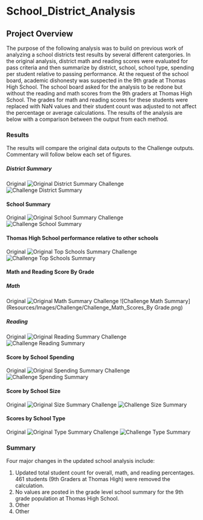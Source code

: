 # School_District_Analysis

## Project Overview
The purpose of the following analysis was to build on previous work of analyzing a school districts test results by several different catergories.  In the original analysis, district math and reading scores were evaluated for pass criteria and then summarize by district, school, school type, spending per student relative to passing performance.  At the request of the school board, academic dishonesty was suspected in the 9th grade at Thomas High School.  The school board asked for the analysis to be redone but without the reading and math scores from the 9th graders at Thomas High School.  The grades for math and reading scores for these students were replaced with NaN values and their student count was adjusted to not affect the percentage or average calculations.  The results of the analysis are below with a comparison between the output from each method.
### Results
The results will compare the original data outputs to the Challenge outputs.  Commentary will follow below each set of figures.

##### District Summary
Original ![Original District Summary](Resources/Images/Original/Original_District_Summary.png)
Challenge ![Challenge District Summary](Resources/Images/Challenge/Challenge_District_Summary.png)
#### School Summary

Original ![Original School Summary](Resources/Images/Original/Original_School_Summary.png)
Challenge ![Challenge School Summary](Resources/Images/Challenge/Challenge_School_Summary.png)
#### Thomas High School performance relative to other schools

Original ![Original Top Schools Summary](Resources/Images/Original/Original_Top_5_Performing_Schools.png)
Challenge ![Challenge Top Schools Summary](Resources/Images/Challenge/Challenge_Top_5_Performing_Schools.png)
#### Math and Reading Score By Grade

##### Math
Original ![Original Math Summary](Resources/Images/Original/Original_Math_scores_by_grade.png)
Challenge ![Challenge Math Summary](Resources/Images/Challenge/Challenge_Math_Scores_By Grade.png)

##### Reading

Original ![Original Reading Summary](Resources/Images/Original/Original_Reading_Scores_by_Grade.png)
Challenge ![Challenge Reading Summary](Resources/Images/Challenge/Challenge_Reading_Score_by_Grade.png)

#### Score by School Spending

Original ![Original Spending Summary](Resources/Images/Original/Original_Spending_Summary.png)
Challenge ![Challenge Spending Summary](Resources/Images/Challenge/Challenge_Spending_Summary.png)
#### Score by School Size

Original ![Original Size Summary](Resources/Images/Original/Original_Size_Summary.png)
Challenge ![Challenge Size Summary](Resources/Images/Challenge/Challenge_Size_Summary.png)
#### Scores by School Type
Original ![Original Type Summary](Resources/Images/Original/Original_Type_Summary.png)
Challenge ![Challenge Type Summary](Resources/Images/Challenge/Challenge_Type_Summary.png)


### Summary
Four major changes in the updated school analysis include:
1) Updated total student count for overall, math, and reading percentages.  461 students (9th Graders at Thomas High) were removed the calculation.
2) No values are posted in the grade level school summary for the 9th grade population at Thomas High School.
3) Other
4) Other



